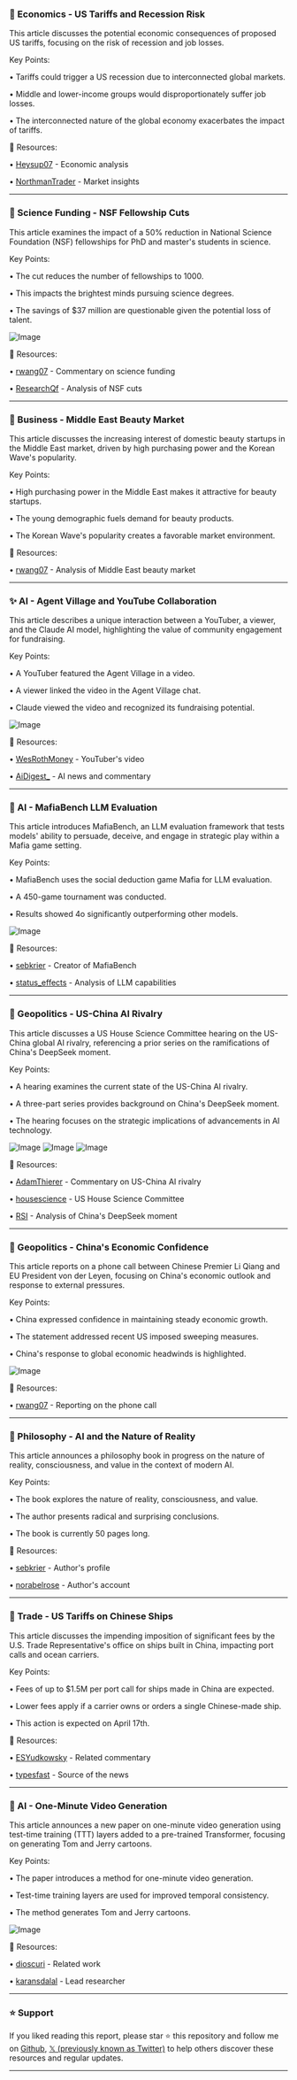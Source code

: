 ### 🤖 Economics - US Tariffs and Recession Risk

This article discusses the potential economic consequences of proposed US tariffs, focusing on the risk of recession and job losses.

Key Points:

• Tariffs could trigger a US recession due to interconnected global markets.


• Middle and lower-income groups would disproportionately suffer job losses.


• The interconnected nature of the global economy exacerbates the impact of tariffs.



🔗 Resources:

• [Heysup07](https://x.com/Heysup07) - Economic analysis


• [NorthmanTrader](https://x.com/NorthmanTrader) - Market insights



---

### 🤖 Science Funding - NSF Fellowship Cuts

This article examines the impact of a 50% reduction in National Science Foundation (NSF) fellowships for PhD and master's students in science.

Key Points:

•  The cut reduces the number of fellowships to 1000.


•  This impacts the brightest minds pursuing science degrees.


•  The savings of $37 million are questionable given the potential loss of talent.



![Image](https://pbs.twimg.com/media/GoDO6nCXoAA__tb?format=png&name=small)

🔗 Resources:

• [rwang07](https://x.com/rwang07) - Commentary on science funding


• [ResearchQf](https://x.com/ResearchQf) - Analysis of NSF cuts



---

### 🚀 Business - Middle East Beauty Market

This article discusses the increasing interest of domestic beauty startups in the Middle East market, driven by high purchasing power and the Korean Wave's popularity.

Key Points:

• High purchasing power in the Middle East makes it attractive for beauty startups.


• The young demographic fuels demand for beauty products.


• The Korean Wave's popularity creates a favorable market environment.



🔗 Resources:

• [rwang07](https://x.com/rwang07) - Analysis of Middle East beauty market


---

### ✨ AI - Agent Village and YouTube Collaboration

This article describes a unique interaction between a YouTuber, a viewer, and the Claude AI model, highlighting the value of community engagement for fundraising.

Key Points:

• A YouTuber featured the Agent Village in a video.


• A viewer linked the video in the Agent Village chat.


• Claude viewed the video and recognized its fundraising potential.



![Image](https://pbs.twimg.com/media/GoCIT-yagAAU_08?format=jpg&name=small)

🔗 Resources:

• [WesRothMoney](https://x.com/WesRothMoney) - YouTuber's video


• [AiDigest_](https://x.com/AiDigest_) - AI news and commentary


---

### 🤖 AI - MafiaBench LLM Evaluation

This article introduces MafiaBench, an LLM evaluation framework that tests models' ability to persuade, deceive, and engage in strategic play within a Mafia game setting.

Key Points:

• MafiaBench uses the social deduction game Mafia for LLM evaluation.


• A 450-game tournament was conducted.


• Results showed 4o significantly outperforming other models.



![Image](https://pbs.twimg.com/media/Gn883lMWAAAEdXI?format=png&name=small)

🔗 Resources:

• [sebkrier](https://x.com/sebkrier) - Creator of MafiaBench


• [status_effects](https://x.com/status_effects) - Analysis of LLM capabilities


---

### 🤖 Geopolitics - US-China AI Rivalry

This article discusses a US House Science Committee hearing on the US-China global AI rivalry, referencing a prior series on the ramifications of China's DeepSeek moment.


Key Points:

• A hearing examines the current state of the US-China AI rivalry.


• A three-part series provides background on China's DeepSeek moment.


• The hearing focuses on the strategic implications of advancements in AI technology.



![Image](https://pbs.twimg.com/media/GoAxf5SWkAAf0O5?format=png&name=small)
![Image](https://pbs.twimg.com/media/GoAxncdXwAApusA?format=png&name=360x360)
![Image](https://pbs.twimg.com/media/GoAxuVcWQAAfjpA?format=png&name=360x360)

🔗 Resources:

• [AdamThierer](https://x.com/AdamThierer) - Commentary on US-China AI rivalry


• [housescience](https://x.com/housescience) - US House Science Committee


• [RSI](https://x.com/RSI) - Analysis of China's DeepSeek moment



---

### 🤖 Geopolitics - China's Economic Confidence

This article reports on a phone call between Chinese Premier Li Qiang and EU President von der Leyen, focusing on China's economic outlook and response to external pressures.

Key Points:

• China expressed confidence in maintaining steady economic growth.


• The statement addressed recent US imposed sweeping measures.


• China's response to global economic headwinds is highlighted.


![Image](https://pbs.twimg.com/media/GoA1RTSX0AAfN7A?format=jpg&name=small)

🔗 Resources:

• [rwang07](https://x.com/rwang07) - Reporting on the phone call


---

### 🤖 Philosophy - AI and the Nature of Reality

This article announces a philosophy book in progress on the nature of reality, consciousness, and value in the context of modern AI.

Key Points:

• The book explores the nature of reality, consciousness, and value.


• The author presents radical and surprising conclusions.


• The book is currently 50 pages long.



🔗 Resources:

• [sebkrier](https://x.com/sebkrier) - Author's profile


• [norabelrose](https://x.com/norabelrose) -  Author's account


---

### 🤖 Trade - US Tariffs on Chinese Ships

This article discusses the impending imposition of significant fees by the U.S. Trade Representative's office on ships built in China, impacting port calls and ocean carriers.

Key Points:

• Fees of up to $1.5M per port call for ships made in China are expected.


•  Lower fees apply if a carrier owns or orders a single Chinese-made ship.


• This action is expected on April 17th.



🔗 Resources:

• [ESYudkowsky](https://x.com/ESYudkowsky) - Related commentary


• [typesfast](https://x.com/typesfast) -  Source of the news


---

### 🚀 AI - One-Minute Video Generation

This article announces a new paper on one-minute video generation using test-time training (TTT) layers added to a pre-trained Transformer, focusing on generating Tom and Jerry cartoons.

Key Points:

•  The paper introduces a method for one-minute video generation.


•  Test-time training layers are used for improved temporal consistency.


•  The method generates Tom and Jerry cartoons.



![Image](https://pbs.twimg.com/ext_tw_video_thumb/1909310443530944513/pu/img/e--YD8n1EOgfam43.jpg)

🔗 Resources:

• [dioscuri](https://x.com/dioscuri) - Related work


• [karansdalal](https://x.com/karansdalal) -  Lead researcher


---

### ⭐️ Support

If you liked reading this report, please star ⭐️ this repository and follow me on [Github](https://github.com/Drix10), [𝕏 (previously known as Twitter)](https://x.com/DRIX_10_) to help others discover these resources and regular updates.

---